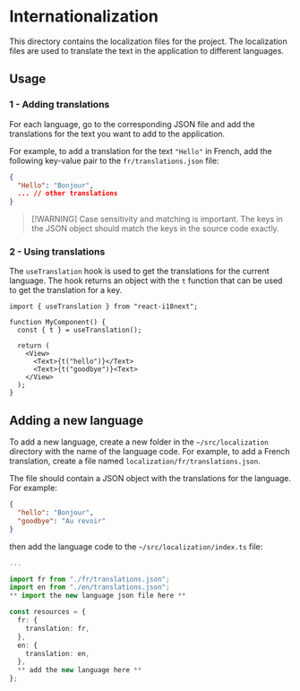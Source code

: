 # Internationalization

This directory contains the localization files for the project. The localization files are used to translate the text in the application to different languages.

## Usage

### 1 - Adding translations

For each language, go to the corresponding JSON file and add the translations for the text you want to add to the application.

For example, to add a translation for the text `"Hello"` in French, add the following key-value pair to the `fr/translations.json` file:

```json
{
  "Hello": "Bonjour",
  ... // other translations
}
```

> [!WARNING] Case sensitivity and matching is important.
> The keys in the JSON object should match the keys in the source code exactly.

### 2 - Using translations

The `useTranslation` hook is used to get the translations for the current language. The hook returns an object with the `t` function that can be used to get the translation for a key.

```tsx
import { useTranslation } from "react-i18next";

function MyComponent() {
  const { t } = useTranslation();

  return (
    <View>
      <Text>{t("hello")}</Text>
      <Text>{t("goodbye")}<Text>
    </View>
  );
}
```

## Adding a new language

To add a new language, create a new folder in the `~/src/localization` directory with the name of the language code. For example, to add a French translation, create a file named `localization/fr/translations.json`.

The file should contain a JSON object with the translations for the language. For example:

```json
{
  "hello": "Bonjour",
  "goodbye": "Au revoir"
}
```

then add the language code to the `~/src/localization/index.ts` file:

```ts
...

import fr from "./fr/translations.json";
import en from "./en/translations.json";
** import the new language json file here **

const resources = {
  fr: {
	translation: fr,
  },
  en: {
	translation: en,
  },
  ** add the new language here **
};
```
